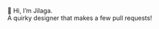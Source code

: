 👋 Hi, I’m Jilaga.<br>
A quirky designer that makes a few pull requests!
<!---
jilaga/jilaga is a ✨ special ✨ repository because its `README.md` (this file) appears on your GitHub profile.
You can click the Preview link to take a look at your changes.
--->
